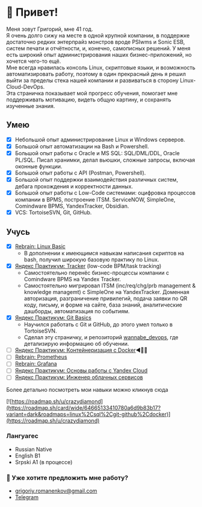 # 👋 Привет!

Меня зовут Григорий, мне 41 год.  
Я очень долго сижу на месте в одной крупной компании, в поддержке достаточно редких энтерпрайз монстров вроде PSIwms и Sonic ESB, систем печати и отчётности, и, конечно, самописных решений. У меня есть широкий опыт администрирования наших бизнес-приложений, но хочется чего-то ещё.  
Мне всегда нравилась консоль Linux, скриптовые языки, и возможность автоматизировать работу, поэтому в один прекрасный день я решил выйти за пределы стека нашей компании и развиваться в сторону Linux-Cloud-DevOps.  
Эта страничка показывает мой прогресс обучения, помогает мне поддерживать мотивацию, видеть общую картину, и сохранять изученные знания.  

## Умею
- [x] Небольшой опыт администрирование Linux и Windows серверов.
- [x] Большой опыт автоматизации на Bash и Powershell.
- [x] Большой опыт работы с Oracle и MS SQL: SQL/DML/DDL, Oracle PL/SQL. Писал хранимки, делал вьюшки, сложные запросы, включая оконные функции.
- [x] Большой опыт работы с API (Postman, Powershell).
- [x] Большой опыт поддержки взаимодействия различных систем, дебага прохождения и корректности данных.
- [x] Большой опыт работы с Low-Code системами: оцифровка процессов компании в BPMS, построение ITSM. 
ServiceNOW, SimpleOne, Comindware BPMS, YandexTracker, Obsidian.
- [x] VCS: TortoiseSVN, Git, GitHub.

## Учусь
- [x] [Rebrain: Linux Basic](https://rebrainme.com/linux-basics)
  - В дополнении к имеющимся навыкам написания скриптов на bash, получил широкую базовую практику по Linux.
- [x] [Яндекс Практикум: Tracker](https://yandex.cloud/ru/training/tracker) (low-code BPM/task tracking)
  - Самостоятельно перенёс бизнес-процессы компании с Comindware BPMS на Yandex Tracker. 
  - Самостоятельно мигрировал ITSM (inc/req/chg/prb management & knowledge managemt) с SimpleOne на YandexTracker. Доменная авторизация, разграничение привилегий, подача заявки по QR коду, письму, и форме на сайте, база знаний, аналитические дашборды, автоматизация по событиям.
- [x] [Яндекс Практикум: Git Basics](https://practicum.yandex.ru/git-basics)  
  - Научился работать с Git и GitHub, до этого умел только в TortoiseSVN.
  - Сделал эту страничку, и репозиторий [wannabe_devops](https://github.com/virtua10ne/wannabe_devops), где детализирую информацию об обучении.
- [ ] [Яндекс Практикум: Контейнеризация с Docker](https://yandex.cloud/ru/training/docker)◀️👨‍🎓
- [ ] [Rebrain: Prometheus](https://rebrainme.com/prometheus)
- [ ] [Rebrain: Grafana](https://rebrainme.com/grafana)
- [ ] [Яндекс Практикум: Основы работы с Yandex Cloud](https://yandex.cloud/ru/training/base) 
- [ ] [Яндекс Практикум: Инженер облачных сервисов](https://yandex.cloud/ru/training/ycloud)

Более детально посмотреть мои навыки можно кликнув сюда

[![https://roadmap.sh/u/crazydiamond](https://roadmap.sh/card/wide/64665133410780a6d9b83b17?variant=dark&roadmaps=linux%2Csql%2Cgit-github%2Cdocker)](https://roadmap.sh/u/crazydiamond)

### Лангуагес
- Russian Native
- English B1
- Srpski A1 (в процессе)

### :email: Уже хотите предложить мне работу?
- grigoriy.romanenkov@gmail.com
- [Telegram](https://t.me/crazydiamond_ru)



 
